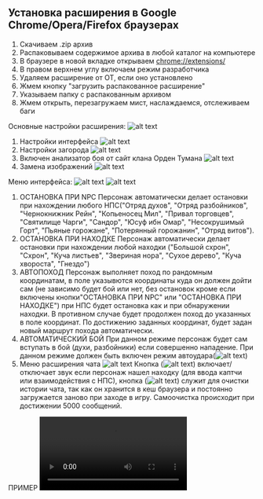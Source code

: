 <h2>Установка расширения в Google Chrome/Opera/Firefox браузерах</h2>

1. Скачиваем .zip архив
2. Распаковываем содержимое архива в любой каталог на компьютере
3. В браузере в новой вкладке открываем [chrome://extensions/](chrome://extensions/)
4. В правом верхнем углу включаем режим разработчика
5. Удаляем расширение от ОТ, если оно установлено
6. Жмем кнопку "загрузить распакованное расширение"
7. Указываем папку с распакованным архивом
8. Жмем открыть, перезагружаем мист, наслаждаемся, отслеживаем баги

Основные настройки расширения:
![alt text](image.png)
1. Настройки интерфейса
![alt text](image-1.png)
2. Настройки загорода
![alt text](image-2.png)
3. Включен анализатор боя от сайт клана Орден Тумана
![alt text](image-3.png)
4. Замена изображений
![alt text](image-4.png)


Меню интерфейса:
![alt text](image-5.png)
![alt text](image-6.png)
1. ОСТАНОВКА ПРИ NPC
Персонаж автоматически делает остановки при нахождении любого НПС("Отряд духов", "Отряд разбойников", "Чернокнижник Рейн", "Копьеносец Мил", "Привал торговцев", "Святилище Чарги", "Сандор", "Юсуф ибн Омар", "Несокрушимый Горт", "Пьяные горожане", "Потерянный горожанин", "Отряд витов").
2. ОСТАНОВКА ПРИ НАХОДКЕ
Персонаж автоматически делает остановки при нахождении любой находки ("Большой схрон", "Схрон", "Куча листьев", "Звериная нора", "Сухое дерево", "Куча хвороста", "Гнездо")
3. АВТОПОХОД
Персонаж выполняет поход по рандомным координатам, в поле указывются координаты куда он должен дойти сам (не зависимо будет бой или нет, без остановок кроме если включены кнопки"ОСТАНОВКА ПРИ NPC" или "ОСТАНОВКА ПРИ НАХОДКЕ") при НПС будет остановка как и при обнаружении находки. В противном случае будет продолжен поход до указанных в поле координат. По достижению заданных координат, будет задан новый маршрут похода автоматически.
4. АВТОМАТИЧЕСКИЙ БОЙ
При данном режиме персонаж будет сам вступать в бой (духи, разбойники) если совершенно нападение. При данном режиме должен быть включен режим автоудара(![alt text](image-7.png))
5. Меню расширения чата ![alt text](image-8.png)
Кнопка (![alt text]([image-9.png](https://www.mediafire.com/view/7i4eqwrwegx4ojp/mist-demo.gif/file))) включает/отключает звук если персонаж нашел находку (для ввода каптчи или взаимодействия с НПС), кнопка (![alt text](image-10.png)) служит для очистки истории чата, так как он хранится в кеш браузера и постоянно загружается заново при заходе в игру. Самоочистка происходит при достижении 5000 сообщений.

ПРИМЕР
<video controls src="demo.mkv" title="Demo"></video>